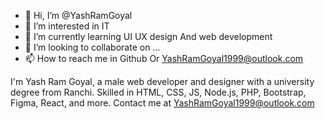 - 👋 Hi, I’m @YashRamGoyal
- 👀 I’m interested in IT
- 🌱 I’m currently learning UI UX design And web development 
- 💞️ I’m looking to collaborate on ...
- 📫 How to reach me in Github Or YashRamGoyal1999@outlook.com

I'm Yash Ram Goyal, a male web developer and designer with a university degree from Ranchi. 
Skilled in HTML, CSS, JS, Node.js, PHP, Bootstrap, Figma, React, and more. Contact me at 
YashRamGoyal1999@outlook.com
